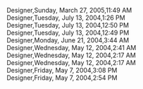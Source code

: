 ﻿Designer,Sunday, March 27, 2005,11:49 AM  Designer,Tuesday, July 13, 2004,1:26 PM  Designer,Tuesday, July 13, 2004,12:50 PM  Designer,Tuesday, July 13, 2004,12:49 PM  Designer,Monday, June 21, 2004,3:44 AM  Designer,Wednesday, May 12, 2004,2:41 AM  Designer,Wednesday, May 12, 2004,2:17 AM  Designer,Wednesday, May 12, 2004,2:17 AM  Designer,Friday, May 7, 2004,3:08 PM  Designer,Friday, May 7, 2004,2:54 PM